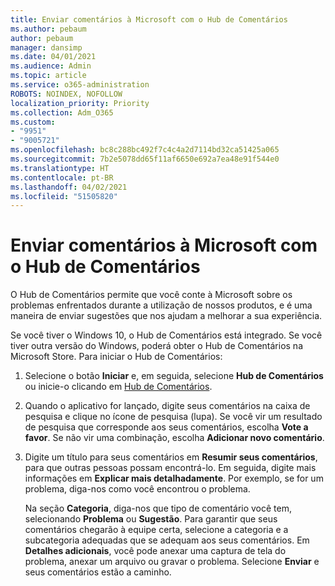 ```yaml
---
title: Enviar comentários à Microsoft com o Hub de Comentários
ms.author: pebaum
author: pebaum
manager: dansimp
ms.date: 04/01/2021
ms.audience: Admin
ms.topic: article
ms.service: o365-administration
ROBOTS: NOINDEX, NOFOLLOW
localization_priority: Priority
ms.collection: Adm_O365
ms.custom:
- "9951"
- "9005721"
ms.openlocfilehash: bc8c288bc492f7c4c4a2d7114bd32ca51425a065
ms.sourcegitcommit: 7b2e5078dd65f11af6650e692a7ea48e91f544e0
ms.translationtype: HT
ms.contentlocale: pt-BR
ms.lasthandoff: 04/02/2021
ms.locfileid: "51505820"
---
```

# <a name="send-feedback-to-microsoft-with-feedback-hub"></a>Enviar comentários à Microsoft com o Hub de Comentários

O Hub de Comentários permite que você conte à Microsoft sobre os problemas enfrentados durante a utilização de nossos produtos, e é uma maneira de enviar sugestões que nos ajudam a melhorar a sua experiência.

Se você tiver o Windows 10, o Hub de Comentários está integrado. Se você tiver outra versão do Windows, poderá obter o Hub de Comentários na Microsoft Store. Para iniciar o Hub de Comentários: 

1. Selecione o botão **Iniciar** e, em seguida, selecione **Hub de Comentários** ou inicie-o clicando em [Hub de Comentários](feedback-hub://).

1. Quando o aplicativo for lançado, digite seus comentários na caixa de pesquisa e clique no ícone de pesquisa (lupa). Se você vir um resultado de pesquisa que corresponde aos seus comentários, escolha **Vote a favor**. Se não vir uma combinação, escolha **Adicionar novo comentário**.

1. Digite um título para seus comentários em **Resumir seus comentários**, para que outras pessoas possam encontrá-lo. Em seguida, digite mais informações em **Explicar mais detalhadamente**. Por exemplo, se for um problema, diga-nos como você encontrou o problema.

    Na seção **Categoria**, diga-nos que tipo de comentário você tem, selecionando **Problema** ou **Sugestão**. Para garantir que seus comentários chegarão à equipe certa, selecione a categoria e a subcategoria adequadas que se adequam aos seus comentários. Em **Detalhes adicionais**, você pode anexar uma captura de tela do problema, anexar um arquivo ou gravar o problema. Selecione **Enviar** e seus comentários estão a caminho.


